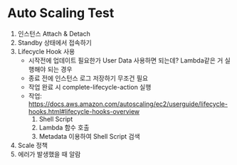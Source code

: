 # Auto Scaling Test
1. 인스턴스 Attach & Detach
2. Standby 상태에서 접속하기
3. Lifecycle Hook 사용
    * 시작전에 업데이트 필요한가 User Data 사용하면 되는데? Lambda같은 거 실행해야 되는 경우
    * 종료 전에 인스턴스 로그 저장하기 무조건 필요
    * 작업 완료 시 complete-lifecycle-action 실행
    * 작업: https://docs.aws.amazon.com/autoscaling/ec2/userguide/lifecycle-hooks.html#lifecycle-hooks-overview
        1) Shell Script
        2) Lambda 함수 호출
        3) Metadata 이용하여 Shell Script 검색
5. Scale 정책
6. 에러가 발생했을 때 알람
        